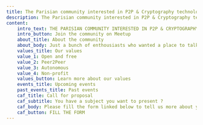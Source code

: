 ```yaml
---
title: The Parisian community interested in P2P & Cryptography technologies
description: The Parisian community interested in P2P & Cryptography technologies
content:
    intro_text: THE PARISIAN COMMUNITY INTERESTED IN P2P & CRYPTOGRAPHY TECHNOLOGIES
    intro_button: Join the community on Meetup
    about_title: About the community
    about_body: Just a bunch of enthousiasts who wanted a place to talk, exchange the latest news and share ideas around P2P & Cryptography technologies in Paris
    values_title: Our values
    value_1: Open and free
    value_2: Peer2Peer
    value_3: Autonomous
    value_4: Non-profit
    values_button: Learn more about our values
    events_title: Upcoming events
    past_events_title: Past events
    caf_title: Call for proposal
    caf_subtitle: You have a subject you want to present ?
    caf_body: Please fill the form linked below to tell us more about your idea
    caf_button: FILL THE FORM
---
```

